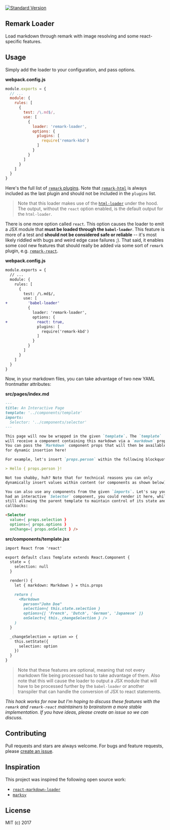 [![Standard Version](https://img.shields.io/badge/release-standard%20version-brightgreen.svg)](https://github.com/conventional-changelog/standard-version)

Remark Loader
-------------

Load markdown through remark with image resolving and some react-specific 
features.


## Usage

Simply add the loader to your configuration, and pass options.

__webpack.config.js__

``` js
module.exports = {
  // ...
  module: {
    rules: [
      {
        test: /\.md$/,
        use: [
          { 
            loader: 'remark-loader', 
            options: {
              plugins: [
                require('remark-kbd')
              ]
            }
          }
        ]
      }
    ]
  }
}
```

Here's the full list of [`remark` plugins][1]. Note that [`remark-html`][3] 
is always included as the last plugin and should not be included in the 
`plugins` list.

> Note that this loader makes use of the [`html-loader`][5] under the hood. 
The output, without the `react` option enabled, is the default output for 
the `html-loader`.

There is one more option called `react`. This option causes the loader to 
emit a JSX module that __must be loaded through the `babel-loader`__. This 
feature is more of a test and __should not be considered safe or reliable__ -- 
it's most likely riddled with bugs and weird edge case failures ;). That 
said, it enables some cool new features that should really be added via some 
sort of `remark` plugin, e.g. [`remark-react`][4].

__webpack.config.js__

``` diff
module.exports = {
  // ...
  module: {
    rules: [
      {
        test: /\.md$/,
        use: [
+         'babel-loader'
          { 
            loader: 'remark-loader', 
            options: {
+             react: true,
              plugins: [
                require('remark-kbd')
              ]
            }
          }
        ]
      }
    ]
  }
}
```

Now, in your markdown files, you can take advantage of two new YAML 
frontmatter attributes:

__src/pages/index.md__

``` md
---
title: An Interactive Page
template: '../components/template'
imports:
  Selector: '../components/selector'
---

This page will now be wrapped in the given `template`. The `template` 
will receive a component containing this markdown via a `markdown` prop. 
You can pass the `Markdown` component props that will then be available 
for dynamic insertion here!

For example, let's insert `props.person` within the following blockquote:

> Hello { props.person }!

Not too shabby, huh? Note that for technical reasons you can only 
dynamically insert values within content (or components as shown below).

You can also use any components from the given `imports`. Let's say you 
had an interactive `Selector` component, you could render it here, while 
still allowing the parent template to maintain control of its state and 
callbacks:

<Selector
  value={ props.selection }
  options={ props.options }
  onChange={ props.onSelect } />
```

__src/components/template.jsx__

``` md
import React from 'react'

export default class Template extends React.Component {
  state = {
    selection: null
  }

  render() {
    let { markdown: Markdown } = this.props

    return (
      <Markdown
        person="John Doe"
        selection={ this.state.selection }
        options={[ 'French', 'Dutch', 'German', 'Japanese' ]}
        onSelect={ this._changeSelection } />
    )
  }

  _changeSelection = option => {
    this.setState({
      selection: option
    })
  }
}
```

> Note that these features are optional, meaning that not every markdown file 
> being processed has to take advantage of them. Also note that this will cause 
> the loader to output a JSX module that will have to be processed further by the 
> `babel-loader` or another transpiler that can handle the conversion of JSX to 
> react statements.

_This hack works for now but I'm hoping to discuss these features with the `remark` 
and `remark-react` maintainers to brainstorm a more stable implementation. If you 
have ideas, please create an issue so we can discuss._


## Contributing

Pull requests and stars are always welcome. For bugs and feature requests, please 
[create an issue][2].


## Inspiration

This project was inspired the following open source work:

- [`react-markdown-loader`][6]
- [`marksy`][7]


## License

MIT (c) 2017


[1]: https://github.com/wooorm/remark/blob/master/doc/plugins.md
[2]: https://github.com/skipjack/remark-loader/issues
[3]: https://github.com/wooorm/remark-html
[4]: https://github.com/mapbox/remark-react
[5]: https://github.com/webpack-contrib/html-loader
[6]: https://github.com/javiercf/react-markdown-loader
[7]: https://github.com/cerebral/marksy